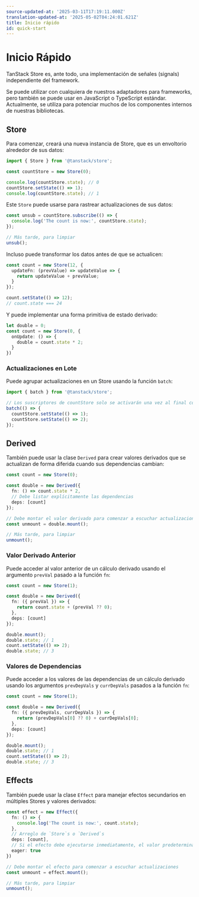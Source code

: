 ```yaml
---
source-updated-at: '2025-03-11T17:19:11.000Z'
translation-updated-at: '2025-05-02T04:24:01.621Z'
title: Inicio rápido
id: quick-start
---
```

# Inicio Rápido  

TanStack Store es, ante todo, una implementación de señales (signals) independiente del framework.  

Se puede utilizar con cualquiera de nuestros adaptadores para frameworks, pero también se puede usar en JavaScript o TypeScript estándar. Actualmente, se utiliza para potenciar muchos de los componentes internos de nuestras bibliotecas.  

## Store  

Para comenzar, creará una nueva instancia de Store, que es un envoltorio alrededor de sus datos:  

```typescript
import { Store } from '@tanstack/store';

const countStore = new Store(0);

console.log(countStore.state); // 0
countStore.setState(() => 1);
console.log(countStore.state); // 1
```  

Este `Store` puede usarse para rastrear actualizaciones de sus datos:  

```typescript
const unsub = countStore.subscribe(() => {
  console.log('The count is now:', countStore.state);
});

// Más tarde, para limpiar
unsub();
```  

Incluso puede transformar los datos antes de que se actualicen:  

```typescript
const count = new Store(12, {
  updateFn: (prevValue) => updateValue => {
    return updateValue + prevValue;
  }
});

count.setState(() => 12);
// count.state === 24
```  

Y puede implementar una forma primitiva de estado derivado:  

```typescript
let double = 0;
const count = new Store(0, {
  onUpdate: () => {
    double = count.state * 2;
  }
})
```  

### Actualizaciones en Lote  

Puede agrupar actualizaciones en un Store usando la función `batch`:  

```typescript
import { batch } from '@tanstack/store';

// Los suscriptores de countStore solo se activarán una vez al final con el estado final
batch(() => {
  countStore.setState(() => 1);
  countStore.setState(() => 2);
});
```  

## Derived  

También puede usar la clase `Derived` para crear valores derivados que se actualizan de forma diferida cuando sus dependencias cambian:  

```typescript
const count = new Store(0);

const double = new Derived({
  fn: () => count.state * 2,
  // Debe listar explícitamente las dependencias
  deps: [count]
});

// Debe montar el valor derivado para comenzar a escuchar actualizaciones
const unmount = double.mount();

// Más tarde, para limpiar
unmount();
```  

### Valor Derivado Anterior  

Puede acceder al valor anterior de un cálculo derivado usando el argumento `prevVal` pasado a la función `fn`:  

```typescript
const count = new Store(1);

const double = new Derived({
  fn: ({ prevVal }) => {
    return count.state + (prevVal ?? 0);
  },
  deps: [count]
});

double.mount();
double.state; // 1
count.setState(() => 2);
double.state; // 3
```  

### Valores de Dependencias  

Puede acceder a los valores de las dependencias de un cálculo derivado usando los argumentos `prevDepVals` y `currDepVals` pasados a la función `fn`:  

```typescript
const count = new Store(1);

const double = new Derived({
  fn: ({ prevDepVals, currDepVals }) => {
    return (prevDepVals[0] ?? 0) + currDepVals[0];
  },
  deps: [count]
});

double.mount();
double.state; // 1
count.setState(() => 2);
double.state; // 3
```  

## Effects  

También puede usar la clase `Effect` para manejar efectos secundarios en múltiples Stores y valores derivados:  

```typescript
const effect = new Effect({
  fn: () => {
    console.log('The count is now:', count.state);
  },
  // Arreglo de `Store`s o `Derived`s
  deps: [count],
  // Si el efecto debe ejecutarse inmediatamente, el valor predeterminado es false
  eager: true
})

// Debe montar el efecto para comenzar a escuchar actualizaciones
const unmount = effect.mount();

// Más tarde, para limpiar
unmount();
```
